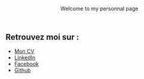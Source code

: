<!DOCTYPE html>

<html>
	<head>
		<meta charset="utf-8" />
		<link rel="stylesheet" href="style.css" />
		<title>Welcome</title>
	</head>
	<body>
		<header>
			<p>Welcome to my personnal page</p>
		</header>
		<nav>
			<h1>Retrouvez moi sur :</h1>
			<ul>
				<li><a href="CV.html">Mon CV</a></li>
				<li><a href="http://www.linkedin.com/in/paul-floret">LinkedIn</a></li>
				<li><a href="https://www.facebook.com/paul.floret/">Facebook</a></li>
				<li><a href="https://github.com/PaulFloret">Github</a></li>
			</ul>
		</nav>
		<section class="container">
		</section>
	</body>
</html>
